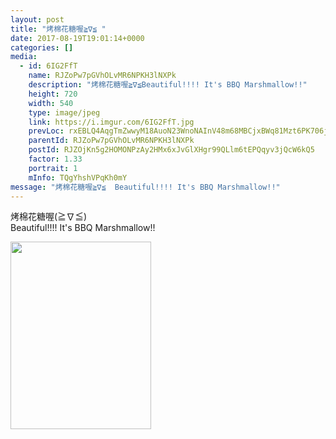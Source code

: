 ```yaml
---
layout: post
title: "烤棉花糖喔≧∇≦ " 
date: 2017-08-19T19:01:14+0000 
categories: [] 
media:
  - id: 6IG2FfT
    name: RJZoPw7pGVhOLvMR6NPKH3lNXPk
    description: "烤棉花糖喔≧∇≦Beautiful!!!! It's BBQ Marshmallow!!"   
    height: 720
    width: 540
    type: image/jpeg
    link: https://i.imgur.com/6IG2FfT.jpg
    prevLoc: rxEBLQ4AqgTmZwwyM18AuoN23WnoNAInV48m68MBCjxBWq81Mzt6PK706j65uvOLNyQqAlT769yJK4k8SDjJP4D6R1fLVl5BxknzH1LvgD0nWQtLAqOp5BG8sWVAlzqrP1UPmWqWwPmNFL4nq6KDAzu8PgO0NpMEiOlwBORjZgIR11jOr67PHknOwMMoDviV7ArnyXG4FoR0Qmz3EkT8JL9Lx48YsK0rpDg8kOI98PmEoO18uk5xvP0BG1snronq31oqhrZ
    parentId: RJZoPw7pGVhOLvMR6NPKH3lNXPk
    postId: RJZOjKn5g2HOMONPzAy2HMx6xJvGlXHgr99QLlm6tEPQqyv3jQcW6kQ5
    factor: 1.33
    portrait: 1
    mInfo: TQgYhshVPqKh0mY
message: "烤棉花糖喔≧∇≦  Beautiful!!!! It's BBQ Marshmallow!!"
---
```


烤棉花糖喔(≧∇≦)  
Beautiful!!!! It's BBQ Marshmallow!!


[//]: #media:  
<a href="https://i.imgur.com/6IG2FfT.jpg"><img src="https://i.imgur.com/6IG2FfT.jpg" height="300" width="225" /></a> 
 
